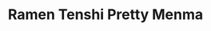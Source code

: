 --- 
title: "Ramen Tenshi Pretty Menma"
publishdate: "2019-1-27T16:48:46+02:00"
src: "https://365manga.net/manga/ramen-tenshi-pretty-menma"
image: "https://data.365manga.net/images/thumbnails/30726-ramen-tenshi-pretty-menma.jpg"
description: " Ramen Tenshi Pretty Menma summary is updating. Come visit Mangakakalot.com sometime to read the latest chapter of Ramen Tenshi Pretty Menma. If you have any question about this manga, Please don't hesitate to contact us or translate team. Hope you enjoy it."
---